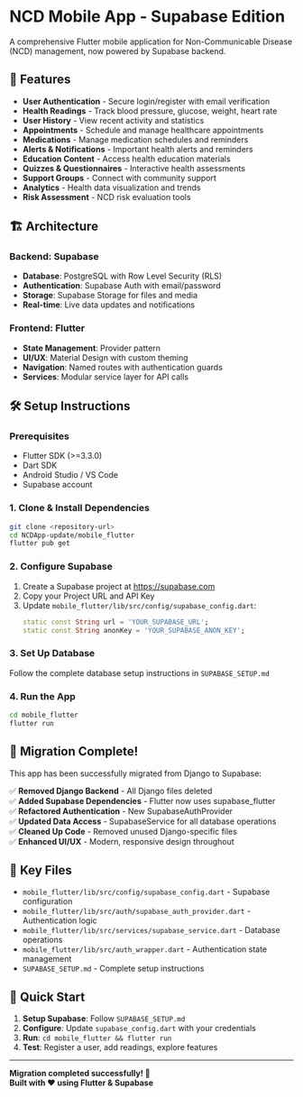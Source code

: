 # NCD Mobile App - Supabase Edition

A comprehensive Flutter mobile application for Non-Communicable Disease (NCD) management, now powered by Supabase backend.

## 🚀 Features

- **User Authentication** - Secure login/register with email verification
- **Health Readings** - Track blood pressure, glucose, weight, heart rate
- **User History** - View recent activity and statistics
- **Appointments** - Schedule and manage healthcare appointments  
- **Medications** - Manage medication schedules and reminders
- **Alerts & Notifications** - Important health alerts and reminders
- **Education Content** - Access health education materials
- **Quizzes & Questionnaires** - Interactive health assessments
- **Support Groups** - Connect with community support
- **Analytics** - Health data visualization and trends
- **Risk Assessment** - NCD risk evaluation tools

## 🏗️ Architecture

### Backend: Supabase
- **Database**: PostgreSQL with Row Level Security (RLS)
- **Authentication**: Supabase Auth with email/password
- **Storage**: Supabase Storage for files and media
- **Real-time**: Live data updates and notifications

### Frontend: Flutter
- **State Management**: Provider pattern
- **UI/UX**: Material Design with custom theming
- **Navigation**: Named routes with authentication guards
- **Services**: Modular service layer for API calls

## 🛠️ Setup Instructions

### Prerequisites
- Flutter SDK (>=3.3.0)
- Dart SDK
- Android Studio / VS Code
- Supabase account

### 1. Clone & Install Dependencies
```bash
git clone <repository-url>
cd NCDApp-update/mobile_flutter
flutter pub get
```

### 2. Configure Supabase
1. Create a Supabase project at https://supabase.com
2. Copy your Project URL and API Key
3. Update `mobile_flutter/lib/src/config/supabase_config.dart`:
   ```dart
   static const String url = 'YOUR_SUPABASE_URL';
   static const String anonKey = 'YOUR_SUPABASE_ANON_KEY';
   ```

### 3. Set Up Database
Follow the complete database setup instructions in `SUPABASE_SETUP.md`

### 4. Run the App
```bash
cd mobile_flutter
flutter run
```

## 🚀 Migration Complete!

This app has been successfully migrated from Django to Supabase:

✅ **Removed Django Backend** - All Django files deleted  
✅ **Added Supabase Dependencies** - Flutter now uses supabase_flutter  
✅ **Refactored Authentication** - New SupabaseAuthProvider  
✅ **Updated Data Access** - SupabaseService for all database operations  
✅ **Cleaned Up Code** - Removed unused Django-specific files  
✅ **Enhanced UI/UX** - Modern, responsive design throughout  

## 📁 Key Files

- `mobile_flutter/lib/src/config/supabase_config.dart` - Supabase configuration
- `mobile_flutter/lib/src/auth/supabase_auth_provider.dart` - Authentication logic
- `mobile_flutter/lib/src/services/supabase_service.dart` - Database operations
- `mobile_flutter/lib/src/auth_wrapper.dart` - Authentication state management
- `SUPABASE_SETUP.md` - Complete setup instructions

## 🔐 Quick Start

1. **Setup Supabase**: Follow `SUPABASE_SETUP.md`
2. **Configure**: Update `supabase_config.dart` with your credentials
3. **Run**: `cd mobile_flutter && flutter run`
4. **Test**: Register a user, add readings, explore features

---

**Migration completed successfully! 🎉**  
**Built with ❤️ using Flutter & Supabase**